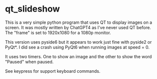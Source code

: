 ﻿# qt_slideshow

This is a very simple python program that uses QT to display images on a screen. It was mostly written by ChatGPT4 as I've never used QT before. The "frame" is set to 1920x1080 for a 1080p monitor.

This version uses pyside6 but it appears to work just fine with pyside2 or PyQt*. I did see a crash using PyQt6 when running images at speed = 0. 

It uses two timers. One to show an image and the other to show the word "Paused" when paused.

See keypress for support keyboard commands. 
